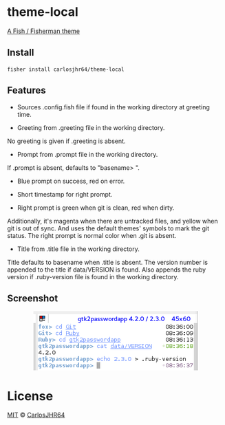 # theme-local

[A Fish / Fisherman theme](https://fisherman.github.io/)
<br/>

## Install


```fish
fisher install carlosjhr64/theme-local
```

## Features

* Sources .config.fish file if found in the working directory at greeting time.

* Greeting from .greeting file in the working directory.

No greeting is given if .greeting is absent.

* Prompt from .prompt file in the working directory.

If .prompt is absent, defaults to "basename> ".

* Blue prompt on success, red on error.

* Short timestamp for right prompt.

* Right prompt is green when git is clean, red when dirty.

Additionally, it's magenta when there are untracked files, and yellow when git is out of sync.
And uses the default themes' symbols to mark the git status.
The right prompt is normal color when .git is absent.

* Title from .title file in the working directory.

Title defaults to basename when .title is absent.
The version number is appended to the title if data/VERSION is found.
Also appends the ruby version if .ruby-version file is found in the working directory.

## Screenshot

<p align="center">
<img src="local_theme.png">
</p>

# License

[MIT][mit] © [CarlosJHR64][author]


[mit]:            http://opensource.org/licenses/MIT
[author]:         http://github.com/carlosjhr64

